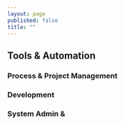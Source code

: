 ```yaml
---
layout: page
published: false
title: ""
---
```


## Tools & Automation

### Process & Project Management


### Development


### System Admin & 

